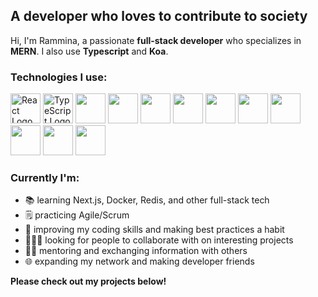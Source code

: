 ## A developer who loves to contribute to society

Hi, I'm Rammina, a passionate **full-stack developer** who specializes in **MERN**. I also use **Typescript** and **Koa**.

### Technologies I use:

<img src="https://github.com/coherencez/tech-logos/blob/master/react.png?raw=true" alt="React Logo" width="48" height="48" />
<img src="https://cdn.svgporn.com/logos/typescript-icon.svg" alt="TypeScript Logo" width="48" height="48" />
<img src="" alt="" width="48" height="48" />
<img src="" alt="" width="48" height="48" />
<img src="" alt="" width="48" height="48" />
<img src="" alt="" width="48" height="48" />
<img src="" alt="" width="48" height="48" />
<img src="" alt="" width="48" height="48" />
<img src="" alt="" width="48" height="48" />
<img src="" alt="" width="48" height="48" />
<img src="" alt="" width="48" height="48" />
<img src="" alt="" width="48" height="48" />


### Currently I'm:

- 📚 learning Next.js, Docker, Redis, and other full-stack tech
- 🗒️ practicing Agile/Scrum 
- 💪 improving my coding skills and making best practices a habit
- 🧑‍🤝‍🧑 looking for people to collaborate with on interesting projects
- 👩‍🏫 mentoring and exchanging information with others
- 🌐 expanding my network and making developer friends


**Please check out my projects below!**
<!--
**Rammina/rammina** is a ✨ _special_ ✨ repository because its `README.md` (this file) appears on your GitHub profile.

Here are some ideas to get you started:

- 🔭 I’m currently working on ...
- 🌱 I’m currently learning ...
- 👯 I’m looking to collaborate on ...
- 🤔 I’m looking for help with ...
- 💬 Ask me about ...
- 📫 How to reach me: ...
- 😄 Pronouns: ...
- ⚡ Fun fact: ...
-->
